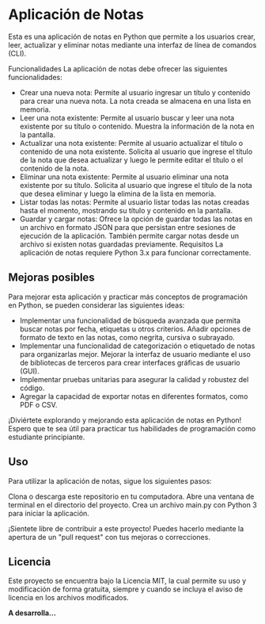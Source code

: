 

# Aplicación de Notas
Esta es una aplicación de notas en Python que permite a los usuarios crear, leer, actualizar y eliminar notas mediante una interfaz de línea de comandos (CLI).

Funcionalidades
La aplicación de notas debe ofrecer las siguientes funcionalidades:

- Crear una nueva nota: Permite al usuario ingresar un título y contenido para crear una nueva nota. La nota creada se almacena en una lista en memoria.
- Leer una nota existente: Permite al usuario buscar y leer una nota existente por su título o contenido. Muestra la información de la nota en la pantalla.
- Actualizar una nota existente: Permite al usuario actualizar el título o contenido de una nota existente. Solicita al usuario que ingrese el título de la nota que desea actualizar y luego le permite editar el título o el contenido de la nota.
- Eliminar una nota existente: Permite al usuario eliminar una nota existente por su título. Solicita al usuario que ingrese el título de la nota que desea eliminar y luego la elimina de la lista en memoria.
- Listar todas las notas: Permite al usuario listar todas las notas creadas hasta el momento, mostrando su título y contenido en la pantalla.
- Guardar y cargar notas: Ofrece la opción de guardar todas las notas en un archivo en formato JSON para que persistan entre sesiones de ejecución de la aplicación. También permite cargar notas desde un archivo si existen notas guardadas previamente.
Requisitos
La aplicación de notas requiere Python 3.x para funcionar correctamente.

## Mejoras posibles
Para mejorar esta aplicación y practicar más conceptos de programación en Python, se pueden considerar las siguientes ideas:

- Implementar una funcionalidad de búsqueda avanzada que permita buscar notas por fecha, etiquetas u otros criterios.
Añadir opciones de formato de texto en las notas, como negrita, cursiva o subrayado.
- Implementar una funcionalidad de categorización o etiquetado de notas para organizarlas mejor.
Mejorar la interfaz de usuario mediante el uso de bibliotecas de terceros para crear interfaces gráficas de usuario (GUI).
- Implementar pruebas unitarias para asegurar la calidad y robustez del código.
- Agregar la capacidad de exportar notas en diferentes formatos, como PDF o CSV.

¡Diviértete explorando y mejorando esta aplicación de notas en Python! Espero que te sea útil para practicar tus habilidades de programación como estudiante principiante.

## Uso
Para utilizar la aplicación de notas, sigue los siguientes pasos:

Clona o descarga este repositorio en tu computadora.
Abre una ventana de terminal en el directorio del proyecto.
Crea un archivo main.py con Python 3 para iniciar la aplicación.

¡Sientete libre de contribuir a este proyecto! Puedes hacerlo mediante la apertura de un "pull request" con tus mejoras o correcciones.

## Licencia
Este proyecto se encuentra bajo la Licencia MIT, la cual permite su uso y modificación de forma gratuita, siempre y cuando se incluya el aviso de licencia en los archivos modificados.

**A desarrolla...**

